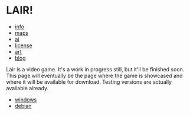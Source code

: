 LAIR!
=====

  * [info](info.html)
  * [maps](maps.html)
  * [ai](maps.html)
  * [license](license.html)
  * [art](art/art.html)
  * [blog](blog/blog.html)

Lair is a video game. It's a work in progress still, but it'll be finished soon.
This page will eventually be the page where the game is showcased and where it
will be available for download. Testing versions are actually available already.

  * [windows](windows.html)
  * [debian](lair-deb/index.html)
